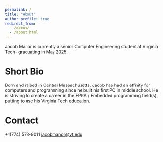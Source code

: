 ```yaml
---
permalink: /
title: "About"
author_profile: true
redirect_from: 
  - /about/
  - /about.html
---
```


Jacob Manor is currently a senior Computer Engineering student at Virginia Tech- graduating in May 2025. 

Short Bio
======
Born and raised in Central Massachusetts, Jacob has had an affinity for computers and programming since he built his first PC in middle school. He is striving to create a career in the FPGA / Embedded programming field(s), putting to use his Virginia Tech education. 

Contact
======
+1(774) 573-9011
jacobmanor@vt.edu
